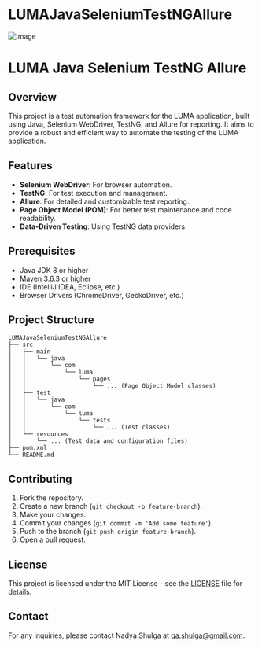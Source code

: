 # LUMAJavaSeleniumTestNGAllure
![image](https://github.com/NadyaShulga/LUMAJavaSeleniumTestNGAllure/assets/118784278/0b4c5a68-8285-402e-82f1-b38f336f6dbc)
<!DOCTYPE html>
<html lang="en">
<head>
    <meta charset="UTF-8">
    <meta name="viewport" content="width=device-width, initial-scale=1.0">
</head>
<body>

<h1>LUMA Java Selenium TestNG Allure</h1>

<h2>Overview</h2>
<p>This project is a test automation framework for the LUMA application, built using Java, Selenium WebDriver, TestNG, and Allure for reporting. It aims to provide a robust and efficient way to automate the testing of the LUMA application.</p>

<h2>Features</h2>
<ul>
    <li><strong>Selenium WebDriver</strong>: For browser automation.</li>
    <li><strong>TestNG</strong>: For test execution and management.</li>
    <li><strong>Allure</strong>: For detailed and customizable test reporting.</li>
    <li><strong>Page Object Model (POM)</strong>: For better test maintenance and code readability.</li>
    <li><strong>Data-Driven Testing</strong>: Using TestNG data providers.</li>
</ul>

<h2>Prerequisites</h2>
<ul>
    <li>Java JDK 8 or higher</li>
    <li>Maven 3.6.3 or higher</li>
    <li>IDE (IntelliJ IDEA, Eclipse, etc.)</li>
    <li>Browser Drivers (ChromeDriver, GeckoDriver, etc.)</li>
</ul>


<h2>Project Structure</h2>
<pre><code>LUMAJavaSeleniumTestNGAllure
├── src
│   ├── main
│   │   └── java
│   │       └── com
│   │           └── luma
│   │               └── pages
│   │                   └── ... (Page Object Model classes)
│   ├── test
│   │   └── java
│   │       └── com
│   │           └── luma
│   │               └── tests
│   │                   └── ... (Test classes)
│   └── resources
│       └── ... (Test data and configuration files)
├── pom.xml
└── README.md
</code></pre>

<h2>Contributing</h2>
<ol>
    <li>Fork the repository.</li>
    <li>Create a new branch (<code>git checkout -b feature-branch</code>).</li>
    <li>Make your changes.</li>
    <li>Commit your changes (<code>git commit -m 'Add some feature'</code>).</li>
    <li>Push to the branch (<code>git push origin feature-branch</code>).</li>
    <li>Open a pull request.</li>
</ol>

<h2>License</h2>
<p>This project is licensed under the MIT License - see the <a href="LICENSE">LICENSE</a> file for details.</p>

<h2>Contact</h2>
<p>For any inquiries, please contact Nadya Shulga at <a href="mailto:qa.shulga@example.com">qa.shulga@gmail.com</a>.</p>
</body>
</html>
